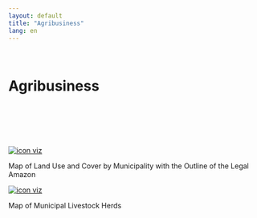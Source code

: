 ```yaml
---
layout: default
title: "Agribusiness"
lang: en
---
```


<link rel="stylesheet" href="style.css">

<br>

<h1 class="title-about">Agribusiness</h1>

<br>
<br>
<br>
<br>
<br>

<div class="imagens-container">
   <div class="icone-bloco">
    <a href="{{ site.baseurl }}/en/viz/mapa-de-cobertura-dos-municipios" target="_blank" rel="noopener noreferrer">
      <img src="{{ site.baseurl }}/assets/img/icons_viz/icon_mapa_cobertura_mun.png" alt="icon viz">
    </a><br>
    <p>Map of Land Use and Cover by Municipality with the Outline of the Legal Amazon</p>
   </div>

   <div class="icone-bloco">
    <a href="{{ site.baseurl }}/en/viz/mapa-do-efetivo-pecuario-dos-municipios" target="_blank" rel="noopener noreferrer">
      <img src="{{ site.baseurl }}/assets/img/icons_viz/icon_map_rebanho.png" alt="icon viz">
    </a><br>
    <p>Map of Municipal Livestock Herds</p>
   </div>
   
  </div>

<br>
<br>
<br>
<br>
